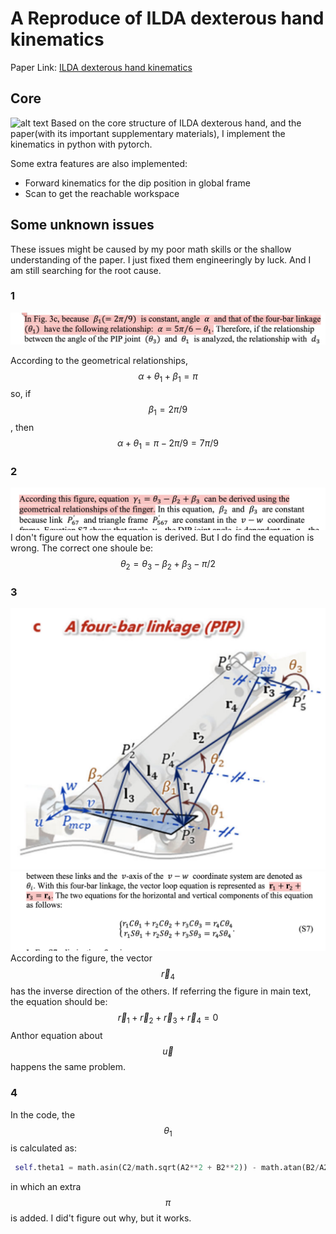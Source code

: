 # A Reproduce of ILDA dexterous hand kinematics
Paper Link: [ILDA dexterous hand kinematics](https://www.nature.com/articles/s41467-021-27261-0)

## Core
![alt text](images/core.png)
Based on the core structure of ILDA dexterous hand, and the paper(with its important supplementary materials), I implement the kinematics in python with pytorch.


Some extra features are also implemented:
- Forward kinematics for the dip position in global frame
- Scan to get the reachable workspace

## Some unknown issues
These issues might be caused by my poor math skills or the shallow understanding of the paper.
I just fixed them engineeringly by luck. And I am still searching for the root cause.

### 1
![alt text](images/issue1.png)

According to the geometrical relationships, $$\alpha + \theta_1 + \beta_1 = \pi$$
so, if $$\beta_1 = 2\pi/9$$, then $$\alpha + \theta_1 = \pi - 2\pi/9 = 7\pi/9$$

### 2
![alt text](images/issue2.png)
I don't figure out how the equation is derived. But I do find the equation is wrong.
The correct one shoule be:
$$
\theta_2 = \theta_3 - \beta_2 + \beta_3 -\pi/2
$$

### 3
![alt text](images/issue3_1.png)
![alt text](images/issue3_2.png)
According to the figure, the vector $$\vec{r}_4$$ has the inverse direction of the others. If referring the figure in main text, the equation should be:
$$
\vec{r}_1 + \vec{r}_2 + \vec{r}_3 + \vec{r}_4 = 0
$$
Anthor equation about $$\vec{u}$$ happens the same problem.

### 4
In the code, the $$\theta_1$$ is calculated as:
```python
 self.theta1 = math.asin(C2/math.sqrt(A2**2 + B2**2)) - math.atan(B2/A2) + math.pi 
 ```
 in which an extra $$\pi$$ is added. I did't figure out why, but it works.

